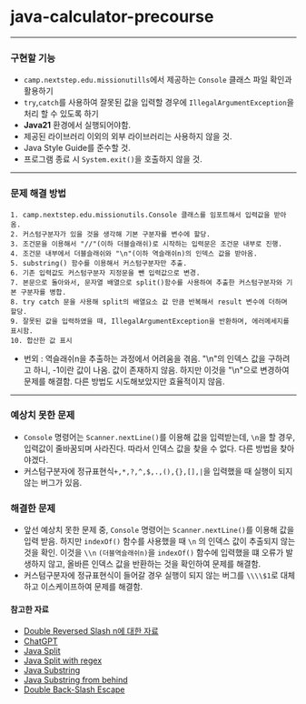 # java-calculator-precourse

* * *

### 구현할 기능

* `camp.nextstep.edu.missionutills`에서 제공하는 `Console` 클래스 파일 확인과 활용하기
* `try`,`catch`를 사용하여 잘못된 값을 입력할 경우에 `IllegalArgumentException`을 처리 할 수 있도록 하기
* **Java21** 환경에서 실행되어야함.
* 제공된 라이브러리 이외의 외부 라이브러리는 사용하지 않을 것.
* Java Style Guide를 준수할 것.
* 프로그램 종료 시 `System.exit()`을 호출하지 않을 것.

* * *

### 문제 해결 방법

    1. camp.nextstep.edu.missionutils.Console 클래스를 임포트해서 입력값을 받아옴.
    2. 커스텀구분자가 있을 것을 생각해 기본 구분자를 변수에 할당.
    3. 조건문을 이용해서 "//"(이하 더블슬래쉬)로 시작하는 입력문은 조건문 내부로 진행.
    4. 조건문 내부에서 더블슬래쉬와 "\n"(이하 역슬래쉬n)의 인덱스 값을 받아옴.
    5. substring() 함수를 이용해서 커스텀구분자만 추출.
    6. 기존 입력값도 커스텀구분자 지정문을 뺀 입력값으로 변경.
    7. 본문으로 돌아와서, 문자열 배열으로 split()함수를 사용하여 추출한 커스텀구분자와 기본 구분자를 병합.
    8. try catch 문을 사용해 split의 배열요소 값 만큼 반복해서 result 변수에 더하며 할당.
    9. 잘못된 값을 입력하였을 때, IllegalArgumentException을 반환하며, 에러메세지를 표시함.
    10. 합산한 값 표시

* 번외 : 역슬래쉬n을 추출하는 과정에서 어려움을 겪음. "\n"의 인덱스 값을 구하려고 하니, -1이란 값이 나옴. 값이 존재하지 않음. 하지만 이것을 "\\n"으로 변경하여 문제를 해결함. 다른 방법도
  시도해보았지만
  효율적이지 않음.

* * *

### 예상치 못한 문제

* `Console` 명령어는 `Scanner.nextLine()`를 이용해 값을 입력받는데, `\n`을 할 경우, 입력값이 줄바꿈되며 사라진다.
  따라서 인덱스 값을 찾을 수 없다. 다른 방법을 찾아야겠다.
* 커스텀구분자에 정규표현식`+,*,?,^,$,.,(),{},[],|`을 입력했을 때 실행이 되지 않는 버그가 있음.

### 해결한 문제

* 앞선 예상치 못한 문제 중, `Console` 명령어는 `Scanner.nextLine()`를 이용해 값을 입력 받음.
  하지만 `indexOf()` 함수를 사용했을 때 `\n` 의 인덱스 값이 추출되지 않는 것을 확인.
  이것을 `\\n` `(더블역슬래쉬n)`을 `indexOf()` 함수에 입력했을 떄 오류가 발생하지 않고,
  올바른 인덱스 값을 반환하는 것을 확인하여 문제를 해결함.
* 커스텀구분자에 정규표현식이 들어갈 경우 실행이 되지 않는 버그를 `\\\\$1`로 대체하고 이스케이프하여 문제를 해결함.

#### 참고한 자료

* [Double Reversed Slash n에 대한 자료](https://www.sololearn.com/en/Discuss/1834735/what-does-n-do-and-is-it-the-same-as-n)
* [ChatGPT](https://chatgpt.com)
* [Java Split](https://jamesdreaming.tistory.com/84)
* [Java Split with regex](https://mparchive.tistory.com/45)
* [Java Substring](https://velog.io/@leo_c/JAVA-JAVA-substring으로-문자열-자르기)
* [Java Substring from behind](https://kimsg.tistory.com/48)
* [Double Back-Slash Escape](https://stackoverflow.com/questions/14260337/why-is-a-double-backslash-escape-required-inside-single-quoted-strings)
